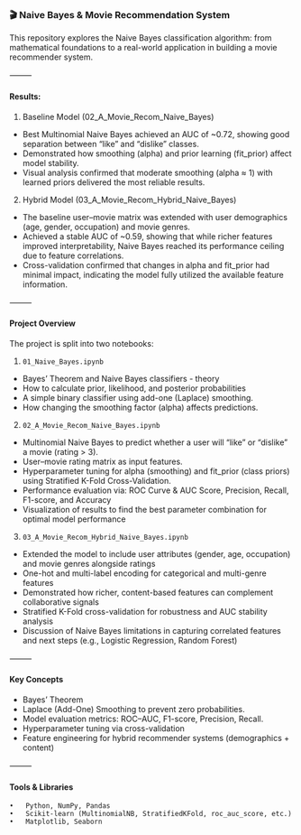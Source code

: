 ### 🎬 Naive Bayes & Movie Recommendation System

This repository explores the Naive Bayes classification algorithm: from mathematical foundations to a real-world application in building a movie recommender system.

⸻

#### Results: 

1. Baseline Model (02_A_Movie_Recom_Naive_Bayes)
* Best Multinomial Naive Bayes achieved an AUC of ~0.72, showing good separation between “like” and “dislike” classes.
* Demonstrated how smoothing (alpha) and prior learning (fit_prior) affect model stability.
* Visual analysis confirmed that moderate smoothing (alpha ≈ 1) with learned priors delivered the most reliable results.

2. Hybrid Model (03_A_Movie_Recom_Hybrid_Naive_Bayes)
* The baseline user–movie matrix was extended with user demographics (age, gender, occupation) and movie genres.
* Achieved a stable AUC of ~0.59, showing that while richer features improved interpretability, Naive Bayes reached its performance ceiling due to feature correlations.
* Cross-validation confirmed that changes in alpha and fit_prior had minimal impact, indicating the model fully utilized the available feature information.

⸻


#### Project Overview

The project is split into two notebooks:

1. `01_Naive_Bayes.ipynb`

* Bayes’ Theorem and Naive Bayes classifiers - theory
* How to calculate prior, likelihood, and posterior probabilities
* A simple binary classifier using add-one (Laplace) smoothing.
* How changing the smoothing factor (alpha) affects predictions.

2. `02_A_Movie_Recom_Naive_Bayes.ipynb`
   
* Multinomial Naive Bayes to predict whether a user will “like” or “dislike” a movie (rating > 3).
* User–movie rating matrix as input features.
* Hyperparameter tuning for alpha (smoothing) and fit_prior (class priors) using Stratified K-Fold Cross-Validation.
* Performance evaluation via: ROC Curve & AUC Score, Precision, Recall, F1-score, and Accuracy
* Visualization of results to find the best parameter combination for optimal model performance


3.	`03_A_Movie_Recom_Hybrid_Naive_Bayes.ipynb`
   
* Extended the model to include user attributes (gender, age, occupation) and movie genres alongside ratings
* One-hot and multi-label encoding for categorical and multi-genre features
* Demonstrated how richer, content-based features can complement collaborative signals
* Stratified K-Fold cross-validation for robustness and AUC stability analysis
* Discussion of Naive Bayes limitations in capturing correlated features and next steps (e.g., Logistic Regression, Random Forest)

⸻

 #### Key Concepts
 
 * Bayes’ Theorem
 * Laplace (Add-One) Smoothing to prevent zero probabilities.
 * Model evaluation metrics: ROC–AUC, F1-score, Precision, Recall.
 * Hyperparameter tuning via cross-validation
 * Feature engineering for hybrid recommender systems (demographics + content)

⸻

#### Tools & Libraries
	•	Python, NumPy, Pandas
	•	Scikit-learn (MultinomialNB, StratifiedKFold, roc_auc_score, etc.)
	•	Matplotlib, Seaborn


